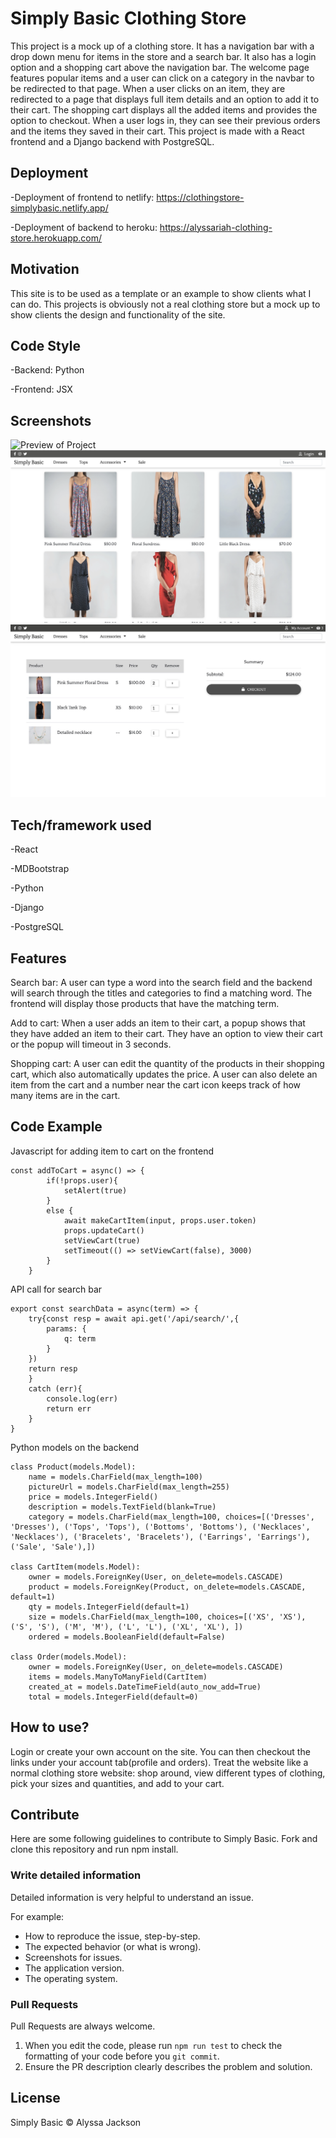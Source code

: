 # Simply Basic Clothing Store
This project is a mock up of a clothing store. It has a navigation bar with a drop down menu for items in the store and a search bar. It also has a login option and a shopping cart above the navigation bar. The welcome page features popular items and a user can click on a category in the navbar to be redirected to that page. When a user clicks on an item, they are redirected to a page that displays full item details and an option to add it to their cart. The shopping cart displays all the added items and provides the option to checkout. When a user logs in, they can see their previous orders and the items they saved in their cart. This project is made with a React frontend and a Django backend with PostgreSQL.

## Deployment
-Deployment of frontend to netlify: https://clothingstore-simplybasic.netlify.app/

-Deployment of backend to heroku: https://alyssariah-clothing-store.herokuapp.com/

## Motivation
This site is to be used as a template or an example to show clients what I can do. This projects is obviously not a real clothing store but a mock up to show clients the design and functionality of the site. 

## Code Style
-Backend: Python 

-Frontend: JSX

## Screenshots
![Preview of Project](Screenshot.png "Preview of Project")
![Preview of Project](Clothing.png "Preview of Project")
![Preview of Project](Cart.jpeg "Preview of Project")

## Tech/framework used
-React

-MDBootstrap

-Python

-Django

-PostgreSQL


## Features
Search bar:  A user can type a word into the search field and the backend will search through the titles and categories to find a matching word. The frontend will display those products that have the matching term.

Add to cart: When a user adds an item to their cart, a popup shows that they have added an item to their cart. They have an option to view their cart or the popup will timeout in 3 seconds.

Shopping cart: A user can edit the quantity of the products in their shopping cart, which also automatically updates the price. A user can also delete an item from the cart and a number near the cart icon keeps track of how many items are in the cart.

## Code Example 
Javascript for adding item to cart on the frontend
```
const addToCart = async() => {
        if(!props.user){
            setAlert(true)
        }
        else {
            await makeCartItem(input, props.user.token)
            props.updateCart()
            setViewCart(true)
            setTimeout(() => setViewCart(false), 3000)
        }
    }
```
API call for search bar
```
export const searchData = async(term) => {
    try{const resp = await api.get('/api/search/',{
        params: {
            q: term
        }
    })
    return resp
    }
    catch (err){
        console.log(err)
        return err
    }
}

```

Python models on the backend

```
class Product(models.Model):
    name = models.CharField(max_length=100)
    pictureUrl = models.CharField(max_length=255)
    price = models.IntegerField()
    description = models.TextField(blank=True)
    category = models.CharField(max_length=100, choices=[('Dresses', 'Dresses'), ('Tops', 'Tops'), ('Bottoms', 'Bottoms'), ('Necklaces', 'Necklaces'), ('Bracelets', 'Bracelets'), ('Earrings', 'Earrings'), ('Sale', 'Sale'),])

class CartItem(models.Model):
    owner = models.ForeignKey(User, on_delete=models.CASCADE)
    product = models.ForeignKey(Product, on_delete=models.CASCADE, default=1)
    qty = models.IntegerField(default=1)
    size = models.CharField(max_length=100, choices=[('XS', 'XS'), ('S', 'S'), ('M', 'M'), ('L', 'L'), ('XL', 'XL'), ])
    ordered = models.BooleanField(default=False)

class Order(models.Model):
    owner = models.ForeignKey(User, on_delete=models.CASCADE)
    items = models.ManyToManyField(CartItem)
    created_at = models.DateTimeField(auto_now_add=True)
    total = models.IntegerField(default=0)
```

## How to use?
Login or create your own account on the site. You can then checkout the links under your account tab(profile and orders).
Treat the website like a normal clothing store website: shop around, view different types of clothing, pick your sizes and quantities, and add to your cart. 

## Contribute 
Here are some following guidelines to contribute to Simply Basic. Fork and clone this repository and run npm install. 

### Write detailed information
Detailed information is very helpful to understand an issue.

For example:
* How to reproduce the issue, step-by-step.
* The expected behavior (or what is wrong).
* Screenshots for issues.
* The application version.
* The operating system.


### Pull Requests
Pull Requests are always welcome. 

1. When you edit the code, please run `npm run test` to check the formatting of your code before you `git commit`.
2. Ensure the PR description clearly describes the problem and solution.


## License

Simply Basic © Alyssa Jackson


